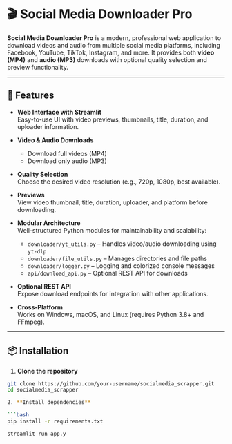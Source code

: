 # 🎬 Social Media Downloader Pro

**Social Media Downloader Pro** is a modern, professional web application to download videos and audio from multiple social media platforms, including Facebook, YouTube, TikTok, Instagram, and more. It provides both **video (MP4)** and **audio (MP3)** downloads with optional quality selection and preview functionality.

---

## 🚀 Features

- **Web Interface with Streamlit**  
  Easy-to-use UI with video previews, thumbnails, title, duration, and uploader information.
  
- **Video & Audio Downloads**  
  - Download full videos (MP4)  
  - Download only audio (MP3)

- **Quality Selection**  
  Choose the desired video resolution (e.g., 720p, 1080p, best available).

- **Previews**  
  View video thumbnail, title, duration, uploader, and platform before downloading.

- **Modular Architecture**  
  Well-structured Python modules for maintainability and scalability:
  - `downloader/yt_utils.py` – Handles video/audio downloading using `yt-dlp`
  - `downloader/file_utils.py` – Manages directories and file paths
  - `downloader/logger.py` – Logging and colorized console messages
  - `api/download_api.py` – Optional REST API for downloads

- **Optional REST API**  
  Expose download endpoints for integration with other applications.

- **Cross-Platform**  
  Works on Windows, macOS, and Linux (requires Python 3.8+ and FFmpeg).

---

## 📦 Installation

1. **Clone the repository**

```bash
git clone https://github.com/your-username/socialmedia_scrapper.git
cd socialmedia_scrapper

2. **Install dependencies**

```bash
pip install -r requirements.txt

streamlit run app.y

